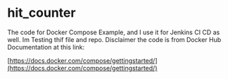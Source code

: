 # hit_counter
The code for Docker Compose Example, and I use it for Jenkins CI CD as well.
Im Testing thif file and repo.
Disclaimer the code is from Docker Hub Documentation at this link:

[https://docs.docker.com/compose/gettingstarted/](https://docs.docker.com/compose/gettingstarted/)
